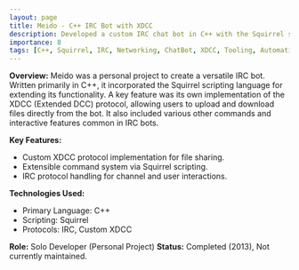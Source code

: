 ```yaml
---
layout: page
title: Meido - C++ IRC Bot with XDCC
description: Developed a custom IRC chat bot in C++ with the Squirrel scripting language, featuring a self-implemented XDCC protocol for file sharing and various interactive features.
importance: 8
tags: [C++, Squirrel, IRC, Networking, ChatBot, XDCC, Tooling, Automation]
---
```


**Overview:**
Meido was a personal project to create a versatile IRC bot. Written primarily in C++, it incorporated the Squirrel scripting language for extending its functionality. A key feature was its own implementation of the XDCC (Extended DCC) protocol, allowing users to upload and download files directly from the bot. It also included various other commands and interactive features common in IRC bots.

**Key Features:**
*   Custom XDCC protocol implementation for file sharing.
*   Extensible command system via Squirrel scripting.
*   IRC protocol handling for channel and user interactions.

**Technologies Used:**
*   Primary Language: C++
*   Scripting: Squirrel
*   Protocols: IRC, Custom XDCC

**Role:** Solo Developer (Personal Project)
**Status:** Completed (2013), Not currently maintained.

